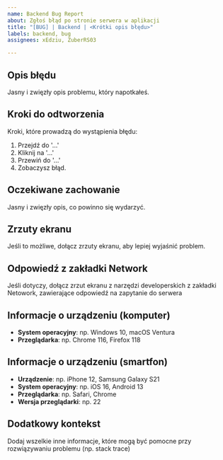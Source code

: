 ```yaml
---
name: Backend Bug Report
about: Zgłoś błąd po stronie serwera w aplikacji
title: "[BUG] | Backend | <Krótki opis błędu>"
labels: backend, bug
assignees: xEdziu, ZuberRS03

---
```


## Opis błędu
Jasny i zwięzły opis problemu, który napotkałeś.

## Kroki do odtworzenia
Kroki, które prowadzą do wystąpienia błędu:
1. Przejdź do '...'
2. Kliknij na '...'
3. Przewiń do '...'
4. Zobaczysz błąd.

## Oczekiwane zachowanie
Jasny i zwięzły opis, co powinno się wydarzyć.

## Zrzuty ekranu
Jeśli to możliwe, dołącz zrzuty ekranu, aby lepiej wyjaśnić problem.

## Odpowiedź z zakładki Network
Jeśli dotyczy, dołącz zrzut ekranu z narzędzi developerskich z zakładki Netowork, zawierające odpowiedź na zapytanie do serwera

## Informacje o urządzeniu (komputer)
- **System operacyjny**: np. Windows 10, macOS Ventura
- **Przeglądarka**: np. Chrome 116, Firefox 118

## Informacje o urządzeniu (smartfon)
- **Urządzenie**: np. iPhone 12, Samsung Galaxy S21
- **System operacyjny**: np. iOS 16, Android 13
- **Przeglądarka**: np. Safari, Chrome
- **Wersja przeglądarki**: np. 22

## Dodatkowy kontekst
Dodaj wszelkie inne informacje, które mogą być pomocne przy rozwiązywaniu problemu (np. stack trace)

